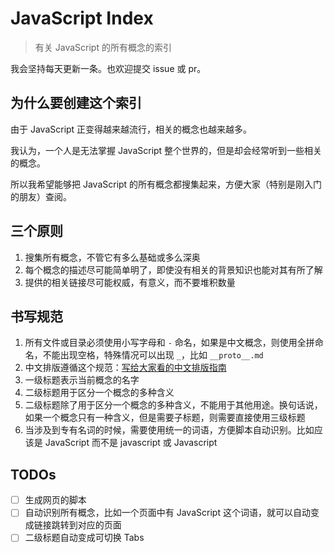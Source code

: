 # JavaScript Index

> 有关 JavaScript 的所有概念的索引

我会坚持每天更新一条。也欢迎提交 issue 或 pr。

## 为什么要创建这个索引

由于 JavaScript 正变得越来越流行，相关的概念也越来越多。

我认为，一个人是无法掌握 JavaScript 整个世界的，但是却会经常听到一些相关的概念。

所以我希望能够把 JavaScript 的所有概念都搜集起来，方便大家（特别是刚入门的朋友）查阅。

## 三个原则

1. 搜集所有概念，不管它有多么基础或多么深奥
2. 每个概念的描述尽可能简单明了，即使没有相关的背景知识也能对其有所了解
3. 提供的相关链接尽可能权威，有意义，而不要堆积数量

## 书写规范

1. 所有文件或目录必须使用小写字母和 `-` 命名，如果是中文概念，则使用全拼命名，不能出现空格，特殊情况可以出现 `_`，比如 `__proto__.md`
2. 中文排版遵循这个规范：[写给大家看的中文排版指南](https://zhuanlan.zhihu.com/p/20506092)
3. 一级标题表示当前概念的名字
4. 二级标题用于区分一个概念的多种含义
5. 二级标题除了用于区分一个概念的多种含义，不能用于其他用途。换句话说，如果一个概念只有一种含义，但是需要子标题，则需要直接使用三级标题
6. 当涉及到专有名词的时候，需要使用统一的词语，方便脚本自动识别。比如应该是 JavaScript 而不是 javascript 或 Javascript

## TODOs

- [ ] 生成网页的脚本
- [ ] 自动识别所有概念，比如一个页面中有 JavaScript 这个词语，就可以自动变成链接跳转到对应的页面
- [ ] 二级标题自动变成可切换 Tabs

